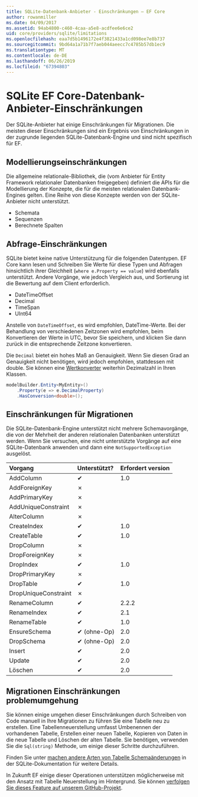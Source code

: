 ```yaml
---
title: SQLite-Datenbank-Anbieter - Einschränkungen – EF Core
author: rowanmiller
ms.date: 04/09/2017
ms.assetid: 94ab4800-c460-4caa-a5e8-acdfee6e6ce2
uid: core/providers/sqlite/limitations
ms.openlocfilehash: eaa7d5b1496172e4f3821433a1cd098ee7e8b737
ms.sourcegitcommit: 9bd64a1a71b7f7aeb044aeecc7c4785b57db1ec9
ms.translationtype: MT
ms.contentlocale: de-DE
ms.lasthandoff: 06/26/2019
ms.locfileid: "67394803"
---
```

# <a name="sqlite-ef-core-database-provider-limitations"></a>SQLite EF Core-Datenbank-Anbieter-Einschränkungen

Der SQLite-Anbieter hat einige Einschränkungen für Migrationen. Die meisten dieser Einschränkungen sind ein Ergebnis von Einschränkungen in der zugrunde liegenden SQLite-Datenbank-Engine und sind nicht spezifisch für EF.

## <a name="modeling-limitations"></a>Modellierungseinschränkungen

Die allgemeine relationale-Bibliothek, die (vom Anbieter für Entity Framework relationaler Datenbanken freigegeben) definiert die APIs für die Modellierung der Konzepte, die für die meisten relationalen Datenbank-Engines gelten. Eine Reihe von diese Konzepte werden von der SQLite-Anbieter nicht unterstützt.

* Schemata
* Sequenzen
* Berechnete Spalten

## <a name="query-limitations"></a>Abfrage-Einschränkungen

SQLite bietet keine native Unterstützung für die folgenden Datentypen. EF Core kann lesen und Schreiben Sie Werte für diese Typen und Abfragen hinsichtlich ihrer Gleichheit (`where e.Property == value`) wird ebenfalls unterstützt. Andere Vorgänge, wie jedoch Vergleich aus, und Sortierung ist die Bewertung auf dem Client erforderlich.

* DateTimeOffset
* Decimal
* TimeSpan
* UInt64

Anstelle von `DateTimeOffset`, es wird empfohlen, DateTime-Werte. Bei der Behandlung von verschiedenen Zeitzonen wird empfohlen, beim Konvertieren der Werte in UTC, bevor Sie speichern, und klicken Sie dann zurück in die entsprechende Zeitzone konvertieren.

Die `Decimal` bietet ein hohes Maß an Genauigkeit. Wenn Sie diesen Grad an Genauigkeit nicht benötigen, wird jedoch empfohlen, stattdessen mit double. Sie können eine [Wertkonverter](../../modeling/value-conversions.md) weiterhin Dezimalzahl in Ihren Klassen.

``` csharp
modelBuilder.Entity<MyEntity>()
    .Property(e => e.DecimalProperty)
    .HasConversion<double>();
```

## <a name="migrations-limitations"></a>Einschränkungen für Migrationen

Die SQLite-Datenbank-Engine unterstützt nicht mehrere Schemavorgänge, die von der Mehrheit der anderen relationalen Datenbanken unterstützt werden. Wenn Sie versuchen, eine nicht unterstützte Vorgänge auf eine SQLite-Datenbank anwenden und dann eine `NotSupportedException` ausgelöst.

| Vorgang            | Unterstützt? | Erfordert version |
|:---------------------|:-----------|:-----------------|
| AddColumn            | ✔          | 1.0              |
| AddForeignKey        | ✗          |                  |
| AddPrimaryKey        | ✗          |                  |
| AddUniqueConstraint  | ✗          |                  |
| AlterColumn          | ✗          |                  |
| CreateIndex          | ✔          | 1.0              |
| CreateTable          | ✔          | 1.0              |
| DropColumn           | ✗          |                  |
| DropForeignKey       | ✗          |                  |
| DropIndex            | ✔          | 1.0              |
| DropPrimaryKey       | ✗          |                  |
| DropTable            | ✔          | 1.0              |
| DropUniqueConstraint | ✗          |                  |
| RenameColumn         | ✔          | 2.2.2            |
| RenameIndex          | ✔          | 2.1              |
| RenameTable          | ✔          | 1.0              |
| EnsureSchema         | ✔ (ohne-Op)  | 2.0              |
| DropSchema           | ✔ (ohne-Op)  | 2.0              |
| Insert               | ✔          | 2.0              |
| Update               | ✔          | 2.0              |
| Löschen               | ✔          | 2.0              |

## <a name="migrations-limitations-workaround"></a>Migrationen Einschränkungen problemumgehung

Sie können einige umgehen dieser Einschränkungen durch Schreiben von Code manuell in Ihre Migrationen zu führen Sie eine Tabelle neu zu erstellen. Eine Tabellenneuerstellung umfasst Umbenennen der vorhandenen Tabelle, Erstellen einer neuen Tabelle, Kopieren von Daten in die neue Tabelle und Löschen der alten Tabelle. Sie benötigen, verwenden Sie die `Sql(string)` Methode, um einige dieser Schritte durchzuführen.

Finden Sie unter [machen andere Arten von Tabelle Schemaänderungen](http://sqlite.org/lang_altertable.html#otheralter) in der SQLite-Dokumentation für weitere Details.

In Zukunft EF einige dieser Operationen unterstützen möglicherweise mit den Ansatz mit Tabelle Neuerstellung im Hintergrund. Sie können [verfolgen Sie dieses Feature auf unserem GitHub-Projekt](https://github.com/aspnet/EntityFrameworkCore/issues/329).
